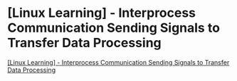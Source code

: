 # [Linux Learning] - Interprocess Communication Sending Signals to Transfer Data Processing
[[Linux Learning] - Interprocess Communication Sending Signals to Transfer Data Processing](https://aiwithcloud.com/2022/09/15/linux_learning___interprocess_communication_sending_signals_to_transfer_data_processing/)